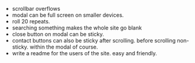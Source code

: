 - scrollbar overflows
- modal can be full screen on smaller devices.
- roll 20 repeats.
- searching something makes the whole site go blank
- close button on modal can be sticky.
- contact buttons can also be sticky after scrolling. before scrolling non-sticky. within the modal of course.
- write a readme for the users of the site. easy and friendly.
